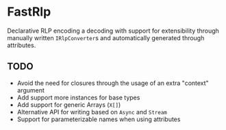 # FastRlp

Declarative RLP encoding a decoding with support for extensibility through manually written `IRlpConverter`s and automatically generated through attributes.

## TODO

- Avoid the need for closures through the usage of an extra "context" argument
- Add support more instances for base types
- Add support for generic Arrays (`X[]`)
- Alternative API for writing based on `Async` and `Stream`
- Support for parameterizable names when using attributes
